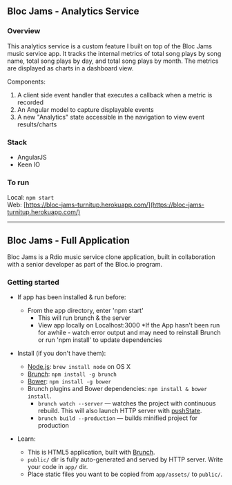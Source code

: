 ## Bloc Jams - Analytics Service

### Overview

This analytics service is a custom feature I built on top of the Bloc Jams music service app. It tracks the internal metrics of total song plays by song name, total song plays by day, and total song plays by month. The metrics are displayed as charts in a dashboard view.

Components:
<ol>
  <li>A client side event handler that executes a callback when a metric is recorded</li>
  <li>An Angular model to capture displayable events</li>
  <li>A new "Analytics" state accessible in the navigation to view event results/charts</li>
</ol>

### Stack

<ul>
  <li>AngularJS</li>
  <li>Keen IO</li>
</ul>

### To run

Local: ```npm start``` <br>
Web: [https://bloc-jams-turnitup.herokuapp.com/](https://bloc-jams-turnitup.herokuapp.com/)

*******************

## Bloc Jams - Full Application
Bloc Jams is a Rdio music service clone application, built in collaboration with a senior developer as part of the Bloc.io program.

### Getting started
* If app has been installed & run before:
   * From the app directory, enter 'npm start'
        * This will run brunch & the server
        * View app locally on Localhost:3000
   *If the App hasn't been run for awhile - watch error output
        and may need to reinstall Brunch or run 'npm install' to update dependencies

* Install (if you don't have them):
   * [Node.js](http://nodejs.org): `brew install node` on OS X
   * [Brunch](http://brunch.io): `npm install -g brunch`
   * [Bower](http://bower.io): `npm install -g bower`
   * Brunch plugins and Bower dependencies: `npm install & bower install`.
      * `brunch watch --server` — watches the project with continuous rebuild. This will also launch HTTP server with       [pushState](https://developer.mozilla.org/en-US/docs/Web/Guide/API/DOM/Manipulating_the_browser_history).
      * `brunch build --production` — builds minified project for production
* Learn:
   * This is HTML5 application, built with [Brunch](http://brunch.io).
   * `public/` dir is fully auto-generated and served by HTTP server.  Write your code in `app/` dir.
   * Place static files you want to be copied from `app/assets/` to `public/`.
    


